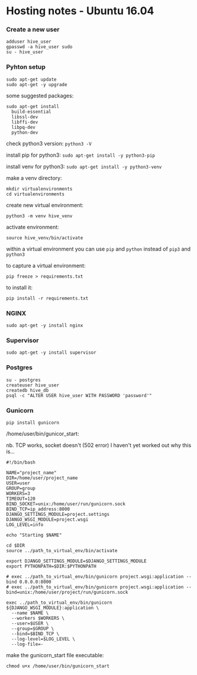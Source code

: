 # Hosting notes - Ubuntu 16.04

### Create a new user

```
adduser hive_user
gpasswd -a hive_user sudo
su - hive_user
```

### Pyhton setup

```
sudo apt-get update
sudo apt-get -y upgrade
```

some suggested packages:

```
sudo apt-get install 
  build-essential
  libssl-dev
  libffi-dev
  libpq-dev
  python-dev
```

check python3 version:
`python3 -V`

install pip for python3:
`sudo apt-get install -y python3-pip`

install venv for python3:
`sudo apt-get install -y python3-venv`

make a venv directory:
```
mkdir virtualenvironments
cd virtualenvironments
```

create new virtual environment:

`python3 -m venv hive_venv`

activate environment:

`source hive_venv/bin/activate`

within a virtual environment you can use `pip` and `python` instead of `pip3` and `python3`

to capture a virtual environment:

`pip freeze > requirements.txt`

to install it:

`pip install -r requirements.txt`

### NGINX

`sudo apt-get -y install nginx`

### Supervisor

`sudo apt-get -y install supervisor`

### Postgres

```
su - postgres
createuser hive_user
createdb hive_db
psql -c "ALTER USER hive_user WITH PASSWORD 'password'"
```

### Gunicorn

`pip install gunicorn`

/home/user/bin/gunicor_start:

nb. TCP works, socket doesn't (502 error) I haven't yet worked out why this is...

```
#!/bin/bash

NAME="project_name"
DIR=/home/user/project_name
USER=user
GROUP=group
WORKERS=3
TIMEOUT=120
BIND_SOCKET=unix:/home/user/run/gunicorn.sock
BIND_TCP=ip_address:8000
DJANGO_SETTINGS_MODULE=project.settings
DJANGO_WSGI_MODULE=project.wsgi
LOG_LEVEL=info

echo "Starting $NAME"

cd $DIR
source ../path_to_virtual_env/bin/activate

export DJANGO_SETTINGS_MODULE=$DJANGO_SETTINGS_MODULE
export PYTHONPATH=$DIR:$PYTHONPATH

# exec ../path_to_virtual_env/bin/gunicorn project.wsgi:application --bind 0.0.0.0:8000
# exec ../path_to_virtual_env/bin/gunicorn project.wsgi:application --bind=unix:/home/user/project/run/gunicorn.sock

exec ../path_to_virtual_env/bin/gunicorn ${DJANGO_WSGI_MODULE}:application \
  --name $NAME \
  --workers $WORKERS \
  --user=$USER \
  --group=$GROUP \
  --bind=$BIND_TCP \
  --log-level=$LOG_LEVEL \
  --log-file=-
```

make the gunicorn_start file executable:

`chmod u+x /home/user/bin/gunicorn_start`
